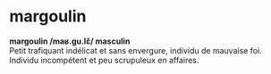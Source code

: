 margoulin
=========

<b>margoulin /maʁ.ɡu.lɛ̃/ masculin</b><br>
Petit trafiquant indélicat et sans envergure, individu de mauvaise foi.<br>
Individu incompétent et peu scrupuleux en affaires.

